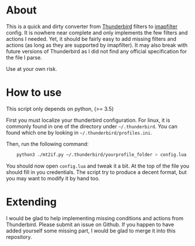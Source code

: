 # About

This is a quick and dirty converter from [Thunderbird](https://www.thunderbird.net) filters to [imapfilter](https://github.com/lefcha/imapfilter) config. 
It is nowhere near complete and only implements the few filters and actions I needed.
Yet, it should be fairly easy to add missing filters and actions (as long as they are supported by imapfilter).
It may also break with future versions of Thunderbird as I did not find any official specification for the file I parse.

Use at your own risk.

# How to use

This script only depends on python, (>= 3.5)

First you must localize your thunderbird configuration.
For linux, it is commonly found in one of the directory under `~/.thunderbird`.
You can found which one by looking in `~/.thunderbird/profiles.ini`.

Then, run the following command:
```bash
    python3 ./mt2if.py ~/.thunderbird/yourprofile_folder > config.lua
```

You should now open `config.lua` and tweak it a bit.
At the top of the file you should fill in you credentials.
The script try to produce a decent format, but you may want to modify it by hand too.

# Extending

I would be glad to help implementing missing conditions and actions from Thunderbird.
Please submit an issue on Github.
If you happen to have added yourself some missing part, I would be glad to merge it into this repository.
